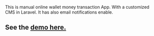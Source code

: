 This is manual online wallet money transaction App. With a customized CMS in Laravel. It has also email notifications enable.
<h2>See the <a href="//raselahmed.net/usd2bdt/public">demo here.</a></h2>
